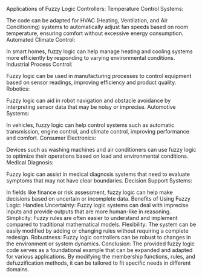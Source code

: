 Applications of Fuzzy Logic Controllers:
Temperature Control Systems:

The code can be adapted for HVAC (Heating, Ventilation, and Air Conditioning) systems to automatically adjust fan speeds based on room temperature, ensuring comfort without excessive energy consumption.
Automated Climate Control:

In smart homes, fuzzy logic can help manage heating and cooling systems more efficiently by responding to varying environmental conditions.
Industrial Process Control:

Fuzzy logic can be used in manufacturing processes to control equipment based on sensor readings, improving efficiency and product quality.
Robotics:

Fuzzy logic can aid in robot navigation and obstacle avoidance by interpreting sensor data that may be noisy or imprecise.
Automotive Systems:

In vehicles, fuzzy logic can help control systems such as automatic transmission, engine control, and climate control, improving performance and comfort.
Consumer Electronics:

Devices such as washing machines and air conditioners can use fuzzy logic to optimize their operations based on load and environmental conditions.
Medical Diagnosis:

Fuzzy logic can assist in medical diagnosis systems that need to evaluate symptoms that may not have clear boundaries.
Decision Support Systems:

In fields like finance or risk assessment, fuzzy logic can help make decisions based on uncertain or incomplete data.
Benefits of Using Fuzzy Logic:
Handles Uncertainty: Fuzzy logic systems can deal with imprecise inputs and provide outputs that are more human-like in reasoning.
Simplicity: Fuzzy rules are often easier to understand and implement compared to traditional mathematical models.
Flexibility: The system can be easily modified by adding or changing rules without requiring a complete redesign.
Robustness: Fuzzy logic controllers can be robust to changes in the environment or system dynamics.
Conclusion:
The provided fuzzy logic code serves as a foundational example that can be expanded and adapted for various applications. By modifying the membership functions, rules, and defuzzification methods, it can be tailored to fit specific needs in different domains.
